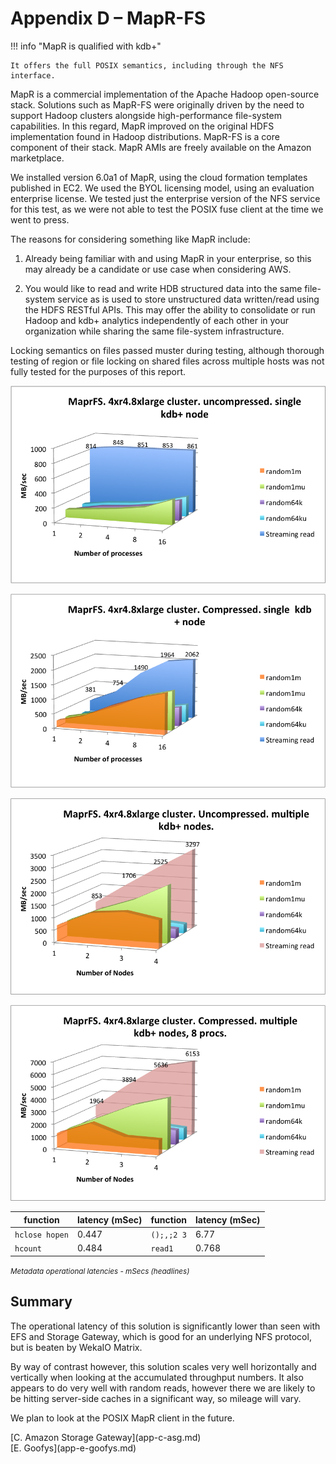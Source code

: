 # Appendix D – MapR-FS


!!! info "MapR is qualified with kdb+"

    It offers the full POSIX semantics, including through the NFS interface.

MapR is a commercial implementation of the Apache Hadoop open-source stack. Solutions such as MapR-FS were originally driven by the need to support Hadoop clusters alongside high-performance file-system capabilities. In this regard, MapR improved on the original HDFS implementation found in Hadoop distributions. MapR-FS is a core component of their stack. MapR AMIs are freely available on the Amazon marketplace.

We installed version 6.0a1 of MapR, using the cloud formation templates published in EC2. We used the BYOL licensing model, using an evaluation enterprise license. We tested just the enterprise version of the NFS service for this test, as we were not able to test the POSIX fuse client at the time we went to press.

The reasons for considering something like MapR include:

1.  Already being familiar with and using MapR in your enterprise, so
    this may already be a candidate or use case when considering AWS.

2.  You would like to read and write HDB structured data into the same
    file-system service as is used to store unstructured data
    written/read using the HDFS RESTful APIs. This may offer the ability
    to consolidate or run Hadoop and kdb+ analytics independently of
    each other in your organization while sharing the
    same file-system infrastructure.

Locking semantics on files passed muster during testing, although thorough testing of region or file locking on shared files across multiple hosts was not fully tested for the purposes of this report.

![](img/media/image32.png)

![](img/media/image33.png)

![](img/media/image34.png)

![](img/media/image35.png)

function       | latency (mSec) | function   | latency (mSec) 
---------------|----------------|------------|---------------
`hclose hopen` | 0.447          | `();,;2 3` | 6.77
`hcount`       | 0.484          | `read1`    | 0.768

<small>_Metadata operational latencies - mSecs (headlines)_</small>


## Summary

The operational latency of this solution is significantly lower than seen with EFS and Storage Gateway, which is good for an underlying NFS protocol, but is beaten by WekaIO Matrix. 

By way of contrast however, this solution scales very well horizontally and vertically when looking at the accumulated throughput numbers. It also appears to do very well with random reads, however there we are likely to be hitting server-side caches in a significant way, so mileage will vary. 

We plan to look at the POSIX MapR client in the future.



<div class="kx-nav" markdown="1">
<div class="kx-nav-prev">[C. Amazon Storage Gateway](app-c-asg.md)</div><div class="kx-nav-next">[E. Goofys](app-e-goofys.md)</div>
</div>
